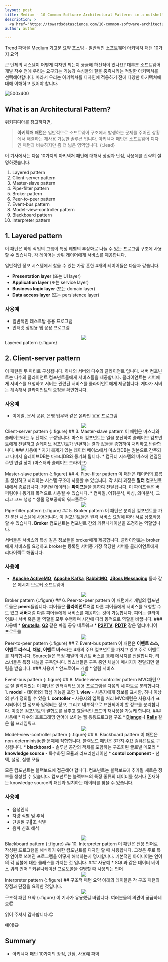 ```yaml
---
layout: post
title: Medium - 10 Common Software Architectural Patterns in a nutshell
description: >
  <a href="https://towardsdatascience.com/10-common-software-architectural-patterns-in-a-nutshell-a0b47a1e9013">원문 - Vijini Mallawaarachchi</a>
author: author

---
```


Trend 파악을 Medium 기고문 요약 포스팅 - 일반적인 소프트웨어 아키텍쳐 패턴 10가지 요약

큰 단체의 시스템이 어떻게 디자인 되는지 궁금해 하신적이 있나요? 대부분 소프트웨어 개발 착수 전에 우리는 요구되는 기능과 속성들의 질을 충족시키는 적절한 아키텍쳐를 선택해야합니다. 따라서 우리는 아키텍쳐를 디자인에 적용하기 전에 다양한 아키텍쳐에 대해 이해하고 있어야 합니다.

![500x400](https://miro.medium.com/max/1400/1*M22DR3WPqbWXWidYIq2GwA.png)

## What is an Architectural Pattern?
위키피디아를 참고하자면,
> <b>아키텍쳐 패턴</b>은 일반적으로 소프트웨어 구조에서 발생하는 문제를 주어진 상황에서 해결하는 재사용 가능한 솔루션 입니다. 아키텍쳐 패턴은 소프트웨어 디자인 패턴과 비슷하지만 좀 더 넓은 영역입니다.
{:.lead}

이 기사에서는 다음 10가지의 아키텍쳐 패턴에 대해서 장점과 단점, 사용예를 간략히 설명하겠습니다.

1. Layered pattern
1. Client-server pattern
1. Master-slave pattern
1. Pipe-filter pattern
1. Broker pattern
1. Peer-to-peer pattern
1. Event-bus pattern
1. Model-view-controller pattern
1. Blackboard pattern
1. Interpreter pattern

## 1. Layered pattern
이 패턴은 하위 작업의 그룹이 특정 레벨의 추상화로 나눌 수 있는 프로그램 구조에 사용할 수 있습니다. 각 레이어는 상위 레이어에게 서비스를 제공합니다.

일반적인 정보 시스템에서 찾을 수 있는 가장 흔한 4개의 레이어들은 다음과 같습니다.
* <b>Presentation layer</b> (또는 UI layer)
* <b>Application layer</b> (또는 service layer)
* <b>Business logic layer</b> (또는 domain layer)
* <b>Data access layer</b> (또는 persistence layer)
### 사용예
* 일반적인 데스크탑 응용 프로그램
* 인터넷 상업용 웹 응용 프로그램

<center>
<img src="https://miro.medium.com/max/376/1*jMWk_JqqyyloVPhTs_Zd1A.png">
</center>
Layered pattern
{:.figure}

## 2. Client-server pattern
이 패턴은 두 파티로 구성됩니다. 하나의 서버와 다수의 클라이언트 입니다. 서버 컴포넌트는 다수의 클라이언트 컴포넌트들에게 서비스들을 제공합니다. 클라이언트는 서버에게 서비스를 요청하고 서버는 관련된 서비스를 클라이언트에게 제공합니다. 게다가 서버는 계속해서 클라이언트의 요청을 확인합니다.
### 사용예
* 이메일, 문서 공유, 은행 업무와 같은 온라인 응용 프로그램
<center>
<img src="https://miro.medium.com/max/568/1*4xX_WQQuD2u0PMK5bcWFkQ.png">
</center>
Client-server pattern
{:.figure}
## 3. Master-slave pattern
이 패턴은 마스터와 슬레이브라는 두 단체로 구성됩니다. 마스터 컴포넌트는 일을 분산하여 슬레이브 컴포넌트에게 전달하고 슬레이브 컴포넌트가 반환하는 결과 값들을 종합하여 처리하고 반환합니다.
### 사용예
* 자기 복제가 있는 데이터 베이스에서 마스터DB는 원본으로 간주되고 나머지 슬레이브DB는 마스터DB와 동기화 됩니다.
* 컴퓨터 시스템의 버스에 연결된 주변 연결 장치 (마스터와 슬레이브 드라이브)
<center>
<img src="https://miro.medium.com/max/1084/1*lsK9QntZl2d5oLojwRGXDg.png">
</center>
Master-slave pattern
{:.figure}
## 4. Pipe-filter pattern
이 패턴은 데이터의 흐름을 생산하고 처리하는 시스템 구조에 사용할 수 있습니다. 각 처리 과정은 <b>필터</b> 컴포넌트 내에서 종료됩니다. 처리될 데이터는 <b>파이프</b>들을 통하여 전달됩니다. 이 파이프들은 버퍼링이나 동기화 목적으로 사용될 수 있습니다.
* 컴파일, 어휘분석, 파싱, 의미분석, 그리고 코드 생성
* 생물 정보공학의 워크플로우
<center>
<img src="https://miro.medium.com/max/1400/1*qikehZcDhhl_wWsqeI_nvg.png">
</center>
Pipe-filter pattern
{:.figure}
## 5. Broker pattern
이 패턴은 분리된 컴포넌트를 가진 분산 시스템에 사용됩니다. 이 컴포넌트들은 원격 서비스 요청에 따라 서로 상호작용할 수 있습니다. <b>Broker</b> 컴포넌트는 컴포넌트 간의 커뮤니케이션을 조정하는 역할입니다.

서버들은 서비스와 특성 같은 정보들을 broker에게 제공합니다. 클라이언트는 broker에게 서비스를 요청하고 broker는 등록된 서버중 가장 적당한 서버를 클라이언트에게 리다이렉트 해줍니다.
### 사용예
* <a href="https://en.wikipedia.org/wiki/Apache_ActiveMQ"><b>Apache ActiveMQ</b></a>, <a href="https://en.wikipedia.org/wiki/Apache_Kafka"><b>Apache Kafka</b></a>, <a href="https://en.wikipedia.org/wiki/RabbitMQ"><b>RabbitMQ</b></a>, <a href="https://en.wikipedia.org/wiki/JBoss_Messaging"><b>JBoss Messaging</b></a> 들과 같은 메시지 브로커 소프트웨어
<center>
<img src="https://miro.medium.com/max/1400/1*1qRQZjLRAd0yY_T9p2OgBw.png">
</center>
Broker pattern
{:.figure}
## 6. Peer-to-peer pattern
이 패턴에서 개별의 컴포넌트들은 <b>peers</b>들입니다. 피어들은 <b>클라이언트</b>처럼 다른 피어들에게 서비스를 요청할 수도 있고 <b>서버</b>처럼 다른 피어들에게 서비스를 제공하는 것이 가능합니다. 피어는 클라이언트나 서버 혹은 둘 역할을 모두 수행하며 시간에 따라 동적으로 역할을 바꿉니다.
### 사용예
* <a href="https://en.wikipedia.org/wiki/JBoss_Messaging"><b>Gnutella</b></a>, <a href="https://en.wikipedia.org/wiki/JBoss_Messaging"><b>G2</b></a> 같은 파일 공유 네트워크
* <a href="https://en.wikipedia.org/wiki/P2PTV"><b>P2PTV</b></a>, <a href="https://en.wikipedia.org/wiki/Peer_Distributed_Transfer_Protocol"><b>PDTP</b></a> 같은 멀티미디어 프로토콜
<center>
<img src="https://miro.medium.com/max/520/1*ROvkckSTw1UncrbQSmUJUQ.png">
</center>
Peer-to-peer pattern
{:.figure}
## 7. Event-bus pattern
이 패턴은 <b>이벤트 소스, 이벤트 리스너, 채널, 이벤트 버스</b>라는 4개의 주요 컴포넌트를 가지고 있고 주로 이벤트를 처리합니다. Source들은 특정 채널의 이벤트 버스를 통해 메시지를 전달합니다. 리스너들은 특정 채널을 구독합니다. 리스너들은 구독 중인 채널에 메시지가 전달되면 알림을 받습니다.
### 사용예
* 안드로이드 개발
* 알림 서비스
<center>
<img src="https://miro.medium.com/max/1264/1*DOZ4nVR9zkJm-EnXT3KOGQ.png">
</center>
Event-bus pattern
{:.figure}
## 8. Model-view-controller pattern
MVC패턴으로 잘 알려져있는 이 패턴은 인터랙티브 응용 프로그램을 다음의 세 파트로 분리합니다.
1. <b>model</b> - 데이터와 핵심 기능을 포함
1. <b>view</b> - 사용자에게 정보를 표시함, 하나 이상의 뷰가 정의될 수 있음
1. <b>contoller</b> - 사용자의 입력을 처리
MVC패턴은 사용자가 표시되어야 할 정보와 입력되는 정보, 그리고 내부적으로 표현되어야 할 정보를 분리합니다. 이것은 컴포넌트의 결합도를 낮추고 효율적인 코드의 재사용을 가능케 합니다.
### 사용예
* 다수의 프로그래밍 언어에 쓰이는 웹 응용프로그램 구조
* <a href="https://en.wikipedia.org/wiki/Django_(web_framework)"><b>Django</b></a>나 <a href="https://en.wikipedia.org/wiki/Ruby_on_Rails"><b>Rails</b></a> 같은 웹 프레임워크
<center>
<img src="https://miro.medium.com/max/1400/1*OP0CS6O5Sb66jpc-H-IuRQ.png">
</center>
Model-view-controller pattern
{:.figure}
## 9. Blackboard pattern
이 패턴은 non-deterministic한 문제에 적합합니다. 블랙보드 패턴은 3가지 주요 컴퓨넌트로 구성됩니다.
* <b>blackboard</b> - 솔루션 공간의 객체를 포함하는 구조화된 글로벌 메모리
* <b>knowledge source</b> - 특수화된 모듈과 리프리젠테이션
* <b>contol component</b> - 선택, 설정, 실행 모듈

모든 컴포넌트는 블랙보드에 접근해야 합니다. 컴포넌트는 블랙보드에 추가될 새로운 정보를 생성할 수 있습니다. 컴포넌트는 블랙보드의 특정 종류의 데이터를 찾거나 존재하는 knowledge source의 패턴과 일치하는 데이터를 찾을 수 있습니다.
### 사용예
* 음성인식
* 차량 식별 및 추적
* 단밸질 구조 식별
* 음파 신호 해석
<center>
<img src="https://miro.medium.com/max/1060/1*ArbMx7A21I47llvwUTiSDg.png">
</center>
Blackboard pattern
{:.figure}
## 10. Interpreter pattern
이 패턴은 전용 언어로 작성된 프로그램을 해석하기 위한 컴포넌트를 디자인 할 때 사용합니다. 그것은 주로 특정 언어로 쓰여진 프로그램을 어떻게 해석하는지 명시합니다. 기본적인 아이디어는 언어의 각 심볼에 대한 클래스를 가지는 것 입니다.
### 사용예
* SQL과 같은 데이터 베이스 쿼리 언어
* 커뮤니케이션 프로토콜을 설명할 때 사용되는 언어
<center>
<img src="https://miro.medium.com/max/1320/1*DrC3T5R4SsdcQY6aXLCRZA.png">
</center>
Interpreter pattern
{:.figure}
## 구조적 패턴 요약
아래의 테이블은 각 구조 패턴의 장점과 단점을 요약한 것입니다.
<center>
<img src="https://miro.medium.com/max/2000/1*Z9dKeyf6yi0nFMaUZF1P3Q.png">
</center>
구조적 패턴 요약
{:.figure}
이 기사가 유용했길 바랍니다. 여러분들의 의견이 궁금하네요😇

읽어 주셔서 감사합니다.😊

예이!😃
## Summary
* 아키텍쳐 패턴 10가지의 장점, 단점, 사용예 파악
